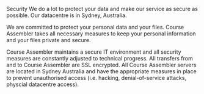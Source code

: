 Security
We do a lot to protect your data and make our service as secure as possible. Our datacentre is in Sydney, Australia.

We are committed to protect your personal data and your files. Course Assembler takes all necessary measures to keep your personal information and your files private and secure.

Course Assembler maintains a secure IT environment and all security measures are constantly adjusted to technical progress. All transfers from and to Course Assembler are SSL encrypted. All Course Assembler servers are located in Sydney Australia and have the appropriate measures in place to prevent unauthorised access (i.e. hacking, denial-of-service attacks, physcial datacentre access).

